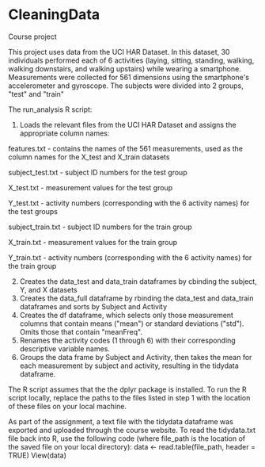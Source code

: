 # CleaningData
Course project

This project uses data from the UCI HAR Dataset. In this dataset, 30 individuals performed each of 6 activities (laying, sitting, standing, walking, walking downstairs, and walking upstairs) while wearing a smartphone. Measurements were collected for 561 dimensions using the smartphone's accelerometer and gyroscope. The subjects were divided into 2 groups, "test" and "train"

The run_analysis R script:

1. Loads the relevant files from the UCI HAR Dataset and assigns the appropriate column names:

features.txt - contains the names of the 561 measurements, used as the column names for the X_test and X_train datasets

subject_test.txt - subject ID numbers for the test group

X_test.txt - measurement values for the test group  

Y_test.txt - activity numbers (corresponding with the 6 activity names) for the test groups

subject_train.txt - subject ID numbers for the train group

X_train.txt - measurement values for the train group  

Y_train.txt - activity numbers (corresponding with the 6 activity names) for the train group

2.  Creates the data_test and data_train dataframes by cbinding the subject, Y, and X datasets
3.  Creates the data_full dataframe by rbinding the data_test and data_train dataframes and sorts by Subject and Activity
4.  Creates the df dataframe, which selects only those measurement columns that contain means ("mean") or standard deviations ("std"). Omits those that contain "meanFreq".
5.  Renames the activity codes (1 through 6) with their corresponding descriptive variable names.
6.  Groups the data frame by Subject and Activity, then takes the mean for each measurement by subject and activity, resulting in the tidydata dataframe.

The R script assumes that the the dplyr package is installed. To run the R script locally, replace the paths to the files listed in step 1 with the location of these files on your local machine.

As part of the assignment, a text file with the tidydata dataframe was exported and uploaded through the course website. To read the tidydata.txt file back into R, use the following code (where file_path is the location of the saved file on your local directory):
    data <- read.table(file_path, header = TRUE)
    View(data)
